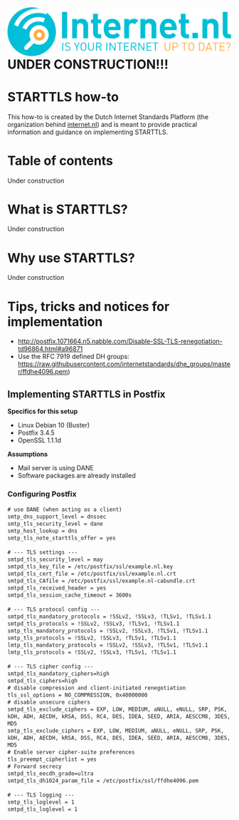 <img align="right" src="/images/logo-internetnl-en.svg">

# UNDER CONSTRUCTION!!! 

# STARTTLS how-to
This how-to is created by the Dutch Internet Standards Platform (the organization behind [internet.nl](https://internet.nl)) and is meant to provide practical information and guidance on implementing STARTTLS.  

# Table of contents
Under construction

# What is STARTTLS?
Under construction

# Why use STARTTLS?
Under construction

# Tips, tricks and notices for implementation
* http://postfix.1071664.n5.nabble.com/Disable-SSL-TLS-renegotiation-td96864.html#a96871
* Use the RFC 7919 defined DH groups: https://raw.githubusercontent.com/internetstandards/dhe_groups/master/ffdhe4096.pem)

## Implementing STARTTLS in Postfix
**Specifics for this setup**
* Linux Debian 10 (Buster) 
* Postfix 3.4.5
* OpenSSL 1.1.1d

**Assumptions**
* Mail server is using DANE
* Software packages are already installed

### Configuring Postfix

    # use DANE (when acting as a client)
    smtp_dns_support_level = dnssec
    smtp_tls_security_level = dane
    smtp_host_lookup = dns
    smtp_tls_note_starttls_offer = yes

    # --- TLS settings ---
    smtpd_tls_security_level = may
    smtpd_tls_key_file = /etc/postfix/ssl/example.nl.key
    smtpd_tls_cert_file = /etc/postfix/ssl/example.nl.crt
    smtpd_tls_CAfile = /etc/postfix/ssl/example.nl-cabundle.crt
    smtpd_tls_received_header = yes
    smtpd_tls_session_cache_timeout = 3600s
      
    # --- TLS protocol config ---
    smtpd_tls_mandatory_protocols = !SSLv2, !SSLv3, !TLSv1, !TLSv1.1
    smtpd_tls_protocols = !SSLv2, !SSLv3, !TLSv1, !TLSv1.1
    smtp_tls_mandatory_protocols = !SSLv2, !SSLv3, !TLSv1, !TLSv1.1
    smtp_tls_protocols = !SSLv2, !SSLv3, !TLSv1, !TLSv1.1
    lmtp_tls_mandatory_protocols = !SSLv2, !SSLv3, !TLSv1, !TLSv1.1
    lmtp_tls_protocols = !SSLv2, !SSLv3, !TLSv1, !TLSv1.1
	
	# --- TLS cipher config ---
    smtpd_tls_mandatory_ciphers=high
    smtpd_tls_ciphers=high
	# disable compression and client-initiated renegotiation
    tls_ssl_options = NO_COMPRESSION, 0x40000000
	# disable unsecure ciphers
    smtpd_tls_exclude_ciphers = EXP, LOW, MEDIUM, aNULL, eNULL, SRP, PSK, kDH, ADH, AECDH, kRSA, DSS, RC4, DES, IDEA, SEED, ARIA, AESCCM8, 3DES, MD5
    smtp_tls_exclude_ciphers = EXP, LOW, MEDIUM, aNULL, eNULL, SRP, PSK, kDH, ADH, AECDH, kRSA, DSS, RC4, DES, IDEA, SEED, ARIA, AESCCM8, 3DES, MD5
	# Enable server cipher-suite preferences
    tls_preempt_cipherlist = yes
    # Forward secrecy
    smtpd_tls_eecdh_grade=ultra
    smtpd_tls_dh1024_param_file = /etc/postfix/ssl/ffdhe4096.pem
	
	# --- TLS logging ---
    smtp_tls_loglevel = 1
    smtpd_tls_loglevel = 1




